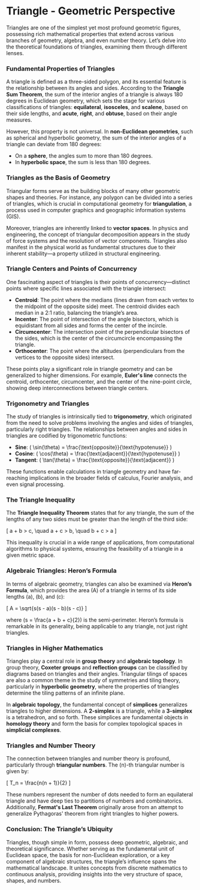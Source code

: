 # Triangle - Geometric Perspective

Triangles are one of the simplest yet most profound geometric figures, possessing rich mathematical properties that extend across various branches of geometry, algebra, and even number theory. Let’s delve into the theoretical foundations of triangles, examining them through different lenses.

### **Fundamental Properties of Triangles**
A triangle is defined as a three-sided polygon, and its essential feature is the relationship between its angles and sides. According to the **Triangle Sum Theorem**, the sum of the interior angles of a triangle is always 180 degrees in Euclidean geometry, which sets the stage for various classifications of triangles:
**equilateral**, **isosceles**, and **scalene**, based on their side lengths, and **acute**, **right**, and **obtuse**, based on their angle measures.

However, this property is not universal. In **non-Euclidean geometries**, such as spherical and hyperbolic geometry, the sum of the interior angles of a triangle can deviate from 180 degrees:

- On a **sphere**, the angles sum to more than 180 degrees.
- In **hyperbolic space**, the sum is less than 180 degrees.

### **Triangles as the Basis of Geometry**
Triangular forms serve as the building blocks of many other geometric shapes and theories. For instance, any polygon can be divided into a series of triangles, which is crucial in computational geometry for **triangulation**, a process used in computer graphics and geographic information systems (GIS).

Moreover, triangles are inherently linked to **vector spaces**. In physics and engineering, the concept of triangular decomposition appears in the study of force systems and the resolution of vector components. Triangles also manifest in the physical world as fundamental structures due to their inherent stability—a property utilized in structural engineering.

### **Triangle Centers and Points of Concurrency**
One fascinating aspect of triangles is their points of concurrency—distinct points where specific lines associated with the triangle intersect:

- **Centroid**: The point where the medians (lines drawn from each vertex to the midpoint of the opposite side) meet. The centroid divides each median in a 2:1 ratio, balancing the triangle’s area.
- **Incenter**: The point of intersection of the angle bisectors, which is equidistant from all sides and forms the center of the incircle.
- **Circumcenter**: The intersection point of the perpendicular bisectors of the sides, which is the center of the circumcircle encompassing the triangle.
- **Orthocenter**: The point where the altitudes (perpendiculars from the vertices to the opposite sides) intersect.

These points play a significant role in triangle geometry and can be generalized to higher dimensions. For example, **Euler's line** connects the centroid, orthocenter, circumcenter, and the center of the nine-point circle, showing deep interconnections between triangle centers.

### **Trigonometry and Triangles**
The study of triangles is intrinsically tied to **trigonometry**, which originated from the need to solve problems involving the angles and sides of triangles, particularly right triangles. The relationships between angles and sides in triangles are codified by trigonometric functions:

- **Sine**: \( \sin(\theta) = \frac{\text{opposite}}{\text{hypotenuse}} \)
- **Cosine**: \( \cos(\theta) = \frac{\text{adjacent}}{\text{hypotenuse}} \)
- **Tangent**: \( \tan(\theta) = \frac{\text{opposite}}{\text{adjacent}} \)

These functions enable calculations in triangle geometry and have far-reaching implications in the broader fields of calculus, Fourier analysis, and even signal processing.

### **The Triangle Inequality**
The **Triangle Inequality Theorem** states that for any triangle, the sum of the lengths of any two sides must be greater than the length of the third side:

\[
a + b > c, \quad a + c > b, \quad b + c > a
\]

This inequality is crucial in a wide range of applications, from computational algorithms to physical systems, ensuring the feasibility of a triangle in a given metric space.

### **Algebraic Triangles: Heron’s Formula**
In terms of algebraic geometry, triangles can also be examined via **Heron’s Formula**, which provides the area \(A\) of a triangle in terms of its side lengths \(a\), \(b\), and \(c\):

\[
A = \sqrt{s(s - a)(s - b)(s - c)}
\]

where \(s = \frac{a + b + c}{2}\) is the semi-perimeter. Heron’s formula is remarkable in its generality, being applicable to any triangle, not just right triangles.

### **Triangles in Higher Mathematics**
Triangles play a central role in **group theory** and **algebraic topology**. In group theory, **Coxeter groups** and **reflection groups** can be classified by diagrams based on triangles and their angles. Triangular tilings of spaces are also a common theme in the study of symmetries and tiling theory, particularly in **hyperbolic geometry**, where the properties of triangles determine the tiling patterns of an infinite plane.

In **algebraic topology**, the fundamental concept of **simplices** generalizes triangles to higher dimensions. A **2-simplex** is a triangle, while a **3-simplex** is a tetrahedron, and so forth. These simplices are fundamental objects in **homology theory** and form the basis for complex topological spaces in **simplicial complexes**.

### **Triangles and Number Theory**
The connection between triangles and number theory is profound, particularly through **triangular numbers**. The \(n\)-th triangular number is given by:

\[
T_n = \frac{n(n + 1)}{2}
\]

These numbers represent the number of dots needed to form an equilateral triangle and have deep ties to partitions of numbers and combinatorics. Additionally, **Fermat's Last Theorem** originally arose from an attempt to generalize Pythagoras' theorem from right triangles to higher powers.

### **Conclusion: The Triangle’s Ubiquity**
Triangles, though simple in form, possess deep geometric, algebraic, and theoretical significance. Whether serving as the fundamental unit of Euclidean space, the basis for non-Euclidean exploration, or a key component of algebraic structures, the triangle’s influence spans the mathematical landscape. It unites concepts from discrete mathematics to continuous analysis, providing insights into the very structure of space, shapes, and numbers.
